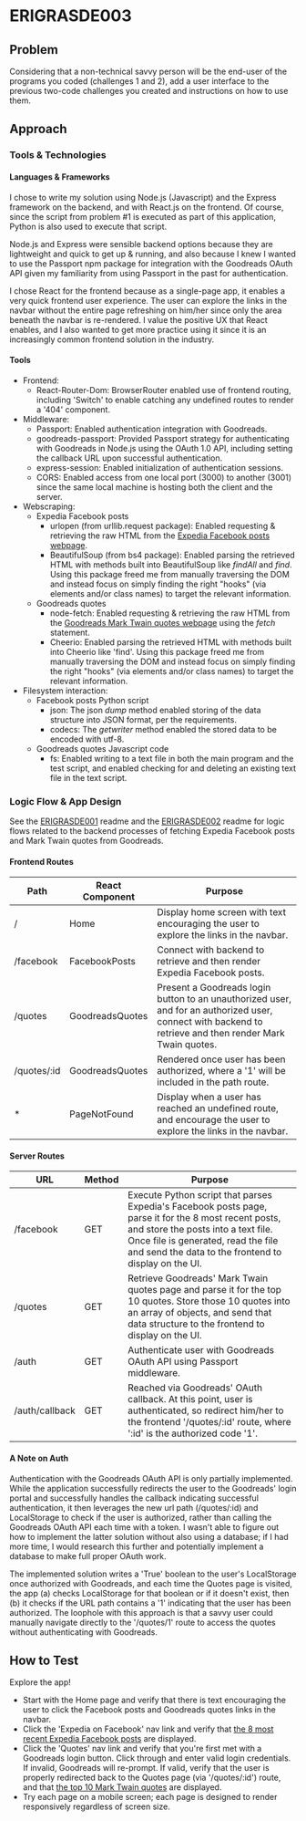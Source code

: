 # ERIGRASDE003
## Problem
Considering that a non-technical savvy person will be the end-user of the programs you coded (challenges 1 and 2), add a user interface to the previous two-code challenges you created and instructions on how to use them.
## Approach
### Tools & Technologies
#### Languages & Frameworks
I chose to write my solution using Node.js (Javascript) and the Express framework on the backend, and with React.js on the frontend. Of course, since the script from problem #1 is executed as part of this application, Python is also used to execute that script.

Node.js and Express were sensible backend options because they are lightweight and quick to get up & running, and also because I knew I wanted to use the Passport npm package for integration with the Goodreads OAuth API given my familiarity from using Passport in the past for authentication.

I chose React for the frontend because as a single-page app, it enables a very quick frontend user experience. The user can explore the links in the navbar without the entire page refreshing on him/her since only the area beneath the navbar is re-rendered. I value the positive UX that React enables, and I also wanted to get more practice using it since it is an increasingly common frontend solution in the industry.

#### Tools
* Frontend:
  * React-Router-Dom: BrowserRouter enabled use of frontend routing, including 'Switch' to enable catching any undefined routes to render a '404' component.
* Middleware:
  * Passport: Enabled authentication integration with Goodreads.
  * goodreads-passport: Provided Passport strategy for authenticating with Goodreads in Node.js using the OAuth 1.0 API, including setting the callback URL upon successful authentication.
  * express-session: Enabled initialization of authentication sessions.
  * CORS: Enabled access from one local port (3000) to another (3001) since the same local machine is hosting both the client and the server.
* Webscraping:
  * Expedia Facebook posts
    * urlopen (from urllib.request package): Enabled requesting & retrieving the raw HTML from the [Expedia Facebook posts webpage](https://www.facebook.com/pg/expedia/posts/ "Expedia Facebook posts webpage").
    * BeautifulSoup (from bs4 package): Enabled parsing the retrieved HTML with methods built into BeautifulSoup like *findAll* and *find*. Using this package freed me from manually traversing the DOM and instead focus on simply finding the right "hooks" (via elements and/or class names) to target the relevant information.
  * Goodreads quotes
    * node-fetch: Enabled requesting & retrieving the raw HTML from the [Goodreads Mark Twain quotes webpage](https://www.goodreads.com/author/quotes/1244.Mark_Twain "Goodreads Mark Twain quotes webpage") using the *fetch* statement.
    * Cheerio: Enabled parsing the retrieved HTML with methods built into Cheerio like 'find'. Using this package freed me from manually traversing the DOM and instead focus on simply finding the right "hooks" (via elements and/or class names) to target the relevant information.
* Filesystem interaction:
  * Facebook posts Python script
    * json: The json *dump* method enabled storing of the data structure into JSON format, per the requirements.
    * codecs: The *getwriter* method enabled the stored data to be encoded with utf-8.
  * Goodreads quotes Javascript code
    * fs: Enabled writing to a text file in both the main program and the test script, and enabled checking for and deleting an existing text file in the text script.

### Logic Flow & App Design
See the [ERIGRASDE001](https://github.com/graemeerickson/ERIGRASDE001 "ERIGRASDE001") readme and the [ERIGRASDE002](https://github.com/graemeerickson/ERIGRASDE002 "ERIGRASDE002") readme for logic flows related to the backend processes of fetching Expedia Facebook posts and Mark Twain quotes from Goodreads.
#### Frontend Routes
|Path|React Component|Purpose
|--|--|--|
|/|Home|Display home screen with text encouraging the user to explore the links in the navbar.
|/facebook|FacebookPosts|Connect with backend to retrieve and then render Expedia Facebook posts.
|/quotes|GoodreadsQuotes|Present a Goodreads login button to an unauthorized user, and for an authorized user, connect with backend to retrieve and then render Mark Twain quotes.
|/quotes/:id|GoodreadsQuotes|Rendered once user has been authorized, where a '1' will be included in the path route.
|*|PageNotFound|Display when a user has reached an undefined route, and encourage the user to explore the links in the navbar.
#### Server Routes
|URL|Method|Purpose
|--|--|--|
|/facebook|GET|Execute Python script that parses Expedia's Facebook posts page, parse it for the 8 most recent posts, and store the posts into a text file. Once file is generated, read the file and send the data to the frontend to display on the UI.
|/quotes|GET|Retrieve Goodreads' Mark Twain quotes page and parse it for the top 10 quotes. Store those 10 quotes into an array of objects, and send that data structure to the frontend to display on the UI.
|/auth|GET|Authenticate user with Goodreads OAuth API using Passport middleware.
|/auth/callback|GET|Reached via Goodreads' OAuth callback. At this point, user is authenticated, so redirect him/her to the frontend '/quotes/:id' route, where ':id' is the authorized code '1'.
#### A Note on Auth
Authentication with the Goodreads OAuth API is only partially implemented. While the application successfully redirects the user to the Goodreads' login portal and successfully handles the callback indicating successful authentication, it then leverages the new url path (/quotes/:id) and LocalStorage to check if the user is authorized, rather than calling the Goodreads OAuth API each time with a token. I wasn't able to figure out how to implement the latter solution without also using a database; if I had more time, I would research this further and potentially implement a database to make full proper OAuth work.

The implemented solution writes a 'True' boolean to the user's LocalStorage once authorized with Goodreads, and each time the Quotes page is visited, the app (a) checks LocalStorage for that boolean or if it doesn't exist, then (b) it checks if the URL path contains a '1' indicating that the user has been authorized. The loophole with this approach is that a savvy user could manually navigate directly to the '/quotes/1' route to access the quotes without authenticating with Goodreads.
## How to Test
Explore the app!
* Start with the Home page and verify that there is text encouraging the user to click the Facebook posts and Goodreads quotes links in the navbar.
* Click the 'Expedia on Facebook' nav link and verify that [the 8 most recent Expedia Facebook posts](https://www.facebook.com/pg/expedia/posts/ "the 8 most recent Expedia Facebook posts") are displayed.
* Click the 'Quotes' nav link and verify that you're first met with a Goodreads login button. Click through and enter valid login credentials. If invalid, Goodreads will re-prompt. If valid, verify that the user is properly redirected back to the Quotes page (via '/quotes/:id') route, and that [the top 10 Mark Twain quotes](https://www.goodreads.com/author/quotes/1244.Mark_Twain "the top 10 Mark Twain quotes") are displayed.
* Try each page on a mobile screen; each page is designed to render responsively regardless of screen size.